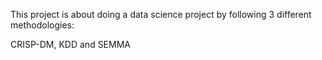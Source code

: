 This project is about doing a data science project by following 3 different methodologies:

CRISP-DM, KDD and SEMMA
